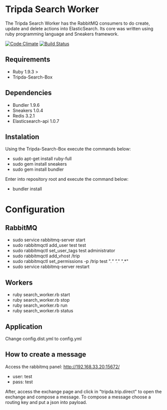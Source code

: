 # Tripda Search Worker

The Tripda Search Worker has the RabbitMQ consumers to do create, update and delete actions into ElasticSearch. Its core was written using ruby programming language and Sneakers framework.

[![Code Climate](https://codeclimate.com/github/TripdaApp/Tripda-Search-Worker/badges/gpa.svg)](https://codeclimate.com/github/TripdaApp/Tripda-Search-Worker)
[![Build Status](https://travis-ci.org/TripdaApp/Tripda-Search-Worker.svg?branch=master)](https://travis-ci.org/TripdaApp/Tripda-Search-Worker)

## Requirements
- Ruby 1.9.3 >
- Tripda-Search-Box

## Dependencies
- Bundler 1.9.6
- Sneakers 1.0.4
- Redis 3.2.1
- Elasticsearch-api 1.0.7

## Instalation
Using the Tripda-Search-Box execute the commands below:

- sudo apt-get install ruby-full
- sudo gem install sneakers
- sudo gem install bundler

Enter into repository root and execute the command below:
- bundler install

# Configuration
## RabbitMQ
- sudo service rabbitmq-server start
- sudo rabbitmqctl add_user test test
- sudo rabbitmqctl set_user_tags test administrator
- sudo rabbitmqctl add_vhost /trip
- sudo rabbitmqctl set_permissions -p /trip test ".*" ".*" ".*"
- sudo service rabbitmq-server restart

## Workers

- ruby search_worker.rb start
- ruby search_worker.rb stop
- ruby search_worker.rb run
- ruby search_worker.rb status

## Application
Change config.dist.yml to config.yml

## How to create a message
Access the rabbitmq panel: http://192.168.33.20:15672/
- user: test
- pass: test

After, access the exchange page and click in "tripda.trip.direct" to open the exchange and compose a message. To compose a message choose a routing key and put a json into payload.


